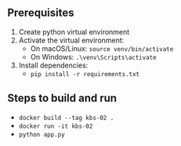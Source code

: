 ## Prerequisites

1. Create python virtual environment
2. Activate the virtual environment:
   - On macOS/Linux: `source venv/bin/activate`
   - On Windows: `.\venv\Scripts\activate`
3. Install dependencies:
   - `pip install -r requirements.txt`

## Steps to build and run

- `docker build --tag kbs-02 . `
- `docker run -it kbs-02`
- `python app.py`
